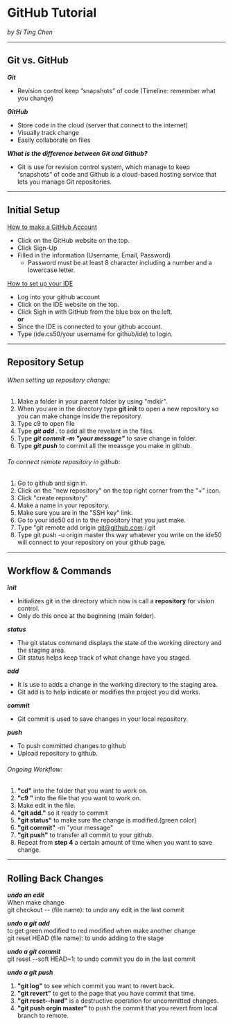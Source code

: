 # GitHub Tutorial

_by Si Ting Chen_

---
## Git vs. GitHub
**_Git_**
* Revision control keep ”snapshots” of code (Timeline: remember what you change)

**_GitHub_**
* Store code in the cloud (server that connect to the internet)
* Visually track change
* Easily collaborate on files

**_What is the difference between Git and Github?_**  
* Git is use for revision control system, which manage to keep ”snapshots” of code and Github is a cloud-based hosting service that lets you manage Git repositories.

---
## Initial Setup
[How to make a GitHub Account](https://github.com/)
* Click on the GitHub website on the top.
* Click Sign-Up
* Filled in the information (Username, Email, Password)
  * Password must be at least 8 character including a number and a lowercase letter.

[How to set up your IDE](https://ide.cs50.io/)
* Log into your github account 
* Click on the IDE website on the top. 
* Click Sigh in with GitHub from the blue box on the left.  
 **or**
* Since the IDE is connected to your github account.
* Type (ide.cs50/your username for github/ide) to login.  

---
## Repository Setup

###### When setting up repository change: 

1. Make a folder in your parent folder by using "mdkir".
2. When you are in the directory type **git init** to open a new repository so you can make change inside the repository.
3. Type c9 to open file 
4. Type **_git add ._** to add all the revelant in the files.
5. Type **_git commit -m "your message"_** to save change in folder.
6. Type **_git push_** to commit all the meassge you make in github.

###### To connect remote repository in github:
 
1. Go to github and sign in.
2. Click on the "new repository" on the top right corner from the "+" icon.
3. Click "create repository"
4. Make a name in your repository.
5. Make sure you are in the "SSH key" link.
6. Go to your ide50 cd in to the repository that you just make.
7. Type "git remote add origin git@github.com:<Your github account name>/<Your repository name>.git
8. Type git push -u origin master ths way whatever you write on the ide50 will connect to your repository on your github page.

---
## Workflow & Commands

**_init_**    
* Initializes git in the directory which now is call a **repository** for vision control.
* Only do this once at the beginning (main folder).

**_status_**    
* The git status command displays the state of the working directory and the staging area.
* Git status helps keep track of what change have you staged.

**_add_**      
* It is use to adds a change in the working directory to the staging area.
* Git add is to help indicate or modifies the project you did works.

**_commit_**  
* Git commit is used to save changes in your local repository.

**_push_**    
* To push committed changes to github
* Upload repository to github.

###### Ongoing Workflow:

1. **"cd"** into the folder that you want to work on.
2. **"c9 <file name>"** into the file that you want to work on.
3. Make edit in the file.
4. **"git add."** so it ready to commit
5. **"git status"** to make sure the change is modified.(green color)
6. **"git commit"** -m "your message" 
7. **"git push"** to transfer all commit to your github.
8. Repeat from **step 4** a certain amount of time when you want to save change.

---
## Rolling Back Changes

**_undo an edit_**  
When make change  
git checkout -- (file name): to undo any edit in the last commit

**_undo a git add_**      
to get green modified to red modified when make another change  
git reset HEAD (file name): to undo adding to the stage

**_undo a git commit_**   
git reset --soft HEAD~1: to undo commit you do in the last commit

**_undo a git push_**  
1. **"git log"** to see which commit you want to revert back.
2. **"git revert"** to get to the page that you have commit that time.
3. **"git reset--hard"** is a destructive operation for uncommitted changes.
4. **"git push orgin master"** to push the commit that you revert from local branch to remote.
